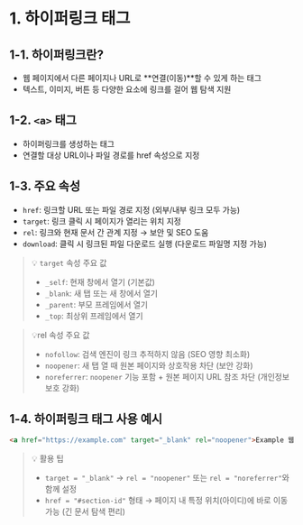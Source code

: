 # 1. 하이퍼링크 태그

## 1-1. 하이퍼링크란?

-   웹 페이지에서 다른 페이지나 URL로 **연결(이동)**할 수 있게 하는 태그
-   텍스트, 이미지, 버튼 등 다양한 요소에 링크를 걸어 웹 탐색 지원

## 1-2. `<a>` 태그

-   하이퍼링크를 생성하는 태그
-   연결할 대상 URL이나 파일 경로를 href 속성으로 지정

## 1-3. 주요 속성

-   `href`: 링크할 URL 또는 파일 경로 지정 (외부/내부 링크 모두 가능)
-   `target`: 링크 클릭 시 페이지가 열리는 위치 지정
-   `rel`: 링크와 현재 문서 간 관계 지정 → 보안 및 SEO 도움
-   `download`: 클릭 시 링크된 파일 다운로드 실행 (다운로드 파일명 지정 가능)

> 💡 `target` 속성 주요 값
>
> -   `_self`: 현재 창에서 열기 (기본값)
> -   `_blank`: 새 탭 또는 새 창에서 열기
> -   `_parent`: 부모 프레임에서 열기
> -   `_top`: 최상위 프레임에서 열기

> 💡rel 속성 주요 값
>
> -   `nofollow`: 검색 엔진이 링크 추적하지 않음 (SEO 영향 최소화)
> -   `noopener`: 새 탭 열 때 원본 페이지와 상호작용 차단 (보안 강화)
> -   `noreferrer`: `noopener` 기능 포함 + 원본 페이지 URL 참조 차단 (개인정보 보호 강화)

## 1-4. 하이퍼링크 태그 사용 예시

```html
<a href="https://example.com" target="_blank" rel="noopener">Example 웹사이트 방문</a>
```

> 💡 활용 팁
>
> -   `target = "_blank"` → `rel = "noopener"` 또는 `rel = "noreferrer"`와 함께 설정
> -   `href = "#section-id"` 형태 → 페이지 내 특정 위치(아이디)에 바로 이동 가능 (긴 문서 탐색 편리)
